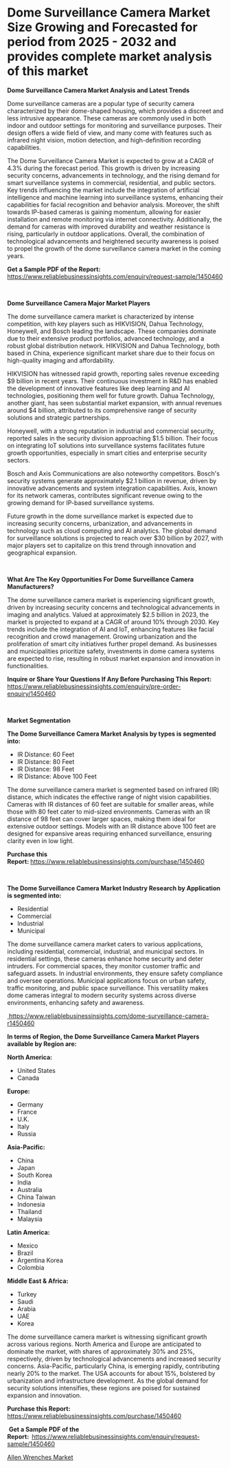 <p><h1>Dome Surveillance Camera Market Size Growing and Forecasted for period from 2025 - 2032 and provides complete market analysis of this market</h1></p><p><strong>Dome Surveillance Camera Market Analysis and Latest Trends</strong></p>
<p><p>Dome surveillance cameras are a popular type of security camera characterized by their dome-shaped housing, which provides a discreet and less intrusive appearance. These cameras are commonly used in both indoor and outdoor settings for monitoring and surveillance purposes. Their design offers a wide field of view, and many come with features such as infrared night vision, motion detection, and high-definition recording capabilities.</p><p>The Dome Surveillance Camera Market is expected to grow at a CAGR of 4.3% during the forecast period. This growth is driven by increasing security concerns, advancements in technology, and the rising demand for smart surveillance systems in commercial, residential, and public sectors. Key trends influencing the market include the integration of artificial intelligence and machine learning into surveillance systems, enhancing their capabilities for facial recognition and behavior analysis. Moreover, the shift towards IP-based cameras is gaining momentum, allowing for easier installation and remote monitoring via internet connectivity. Additionally, the demand for cameras with improved durability and weather resistance is rising, particularly in outdoor applications. Overall, the combination of technological advancements and heightened security awareness is poised to propel the growth of the dome surveillance camera market in the coming years.</p></p>
<p><strong>Get a Sample PDF of the Report:&nbsp;</strong> <a href="https://www.reliablebusinessinsights.com/enquiry/request-sample/1450460?utm_campaign=2252&utm_medium=2&utm_source=Github&utm_content=ia&utm_term=21022025&utm_id=dome-surveillance-camera">https://www.reliablebusinessinsights.com/enquiry/request-sample/1450460</a></p>
<p>&nbsp;</p>
<p><strong>Dome Surveillance Camera Major Market Players</strong></p>
<p><p>The dome surveillance camera market is characterized by intense competition, with key players such as HIKVISION, Dahua Technology, Honeywell, and Bosch leading the landscape. These companies dominate due to their extensive product portfolios, advanced technology, and a robust global distribution network. HIKVISION and Dahua Technology, both based in China, experience significant market share due to their focus on high-quality imaging and affordability.</p><p>HIKVISION has witnessed rapid growth, reporting sales revenue exceeding $9 billion in recent years. Their continuous investment in R&D has enabled the development of innovative features like deep learning and AI technologies, positioning them well for future growth. Dahua Technology, another giant, has seen substantial market expansion, with annual revenues around $4 billion, attributed to its comprehensive range of security solutions and strategic partnerships.</p><p>Honeywell, with a strong reputation in industrial and commercial security, reported sales in the security division approaching $1.5 billion. Their focus on integrating IoT solutions into surveillance systems facilitates future growth opportunities, especially in smart cities and enterprise security sectors.</p><p>Bosch and Axis Communications are also noteworthy competitors. Bosch's security systems generate approximately $2.1 billion in revenue, driven by innovative advancements and system integration capabilities. Axis, known for its network cameras, contributes significant revenue owing to the growing demand for IP-based surveillance systems.</p><p>Future growth in the dome surveillance market is expected due to increasing security concerns, urbanization, and advancements in technology such as cloud computing and AI analytics. The global demand for surveillance solutions is projected to reach over $30 billion by 2027, with major players set to capitalize on this trend through innovation and geographical expansion.</p></p>
<p>&nbsp;</p>
<p><strong>What Are The Key Opportunities For Dome Surveillance Camera Manufacturers?</strong></p>
<p><p>The dome surveillance camera market is experiencing significant growth, driven by increasing security concerns and technological advancements in imaging and analytics. Valued at approximately $2.5 billion in 2023, the market is projected to expand at a CAGR of around 10% through 2030. Key trends include the integration of AI and IoT, enhancing features like facial recognition and crowd management. Growing urbanization and the proliferation of smart city initiatives further propel demand. As businesses and municipalities prioritize safety, investments in dome camera systems are expected to rise, resulting in robust market expansion and innovation in functionalities.</p></p>
<p><strong>Inquire or Share Your Questions If Any Before Purchasing This Report:</strong> <a href="https://www.reliablebusinessinsights.com/enquiry/pre-order-enquiry/1450460?utm_campaign=2252&utm_medium=2&utm_source=Github&utm_content=ia&utm_term=21022025&utm_id=dome-surveillance-camera">https://www.reliablebusinessinsights.com/enquiry/pre-order-enquiry/1450460</a></p>
<p>&nbsp;</p>
<p><strong>Market Segmentation</strong></p>
<p><strong>The Dome Surveillance Camera Market Analysis by types is segmented into:</strong></p>
<p><ul><li>IR Distance: 60 Feet</li><li>IR Distance: 80 Feet</li><li>IR Distance: 98 Feet</li><li>IR Distance: Above 100 Feet</li></ul></p>
<p><p>The dome surveillance camera market is segmented based on infrared (IR) distance, which indicates the effective range of night vision capabilities. Cameras with IR distances of 60 feet are suitable for smaller areas, while those with 80 feet cater to mid-sized environments. Cameras with an IR distance of 98 feet can cover larger spaces, making them ideal for extensive outdoor settings. Models with an IR distance above 100 feet are designed for expansive areas requiring enhanced surveillance, ensuring clarity even in low light.</p></p>
<p><strong>Purchase this Report:&nbsp;</strong><a href="https://www.reliablebusinessinsights.com/purchase/1450460?utm_campaign=2252&utm_medium=2&utm_source=Github&utm_content=ia&utm_term=21022025&utm_id=dome-surveillance-camera">https://www.reliablebusinessinsights.com/purchase/1450460</a></p>
<p>&nbsp;</p>
<p><strong>The Dome Surveillance Camera Market Industry Research by Application is segmented into:</strong></p>
<p><ul><li>Residential</li><li>Commercial</li><li>Industrial</li><li>Municipal</li></ul></p>
<p><p>The dome surveillance camera market caters to various applications, including residential, commercial, industrial, and municipal sectors. In residential settings, these cameras enhance home security and deter intruders. For commercial spaces, they monitor customer traffic and safeguard assets. In industrial environments, they ensure safety compliance and oversee operations. Municipal applications focus on urban safety, traffic monitoring, and public space surveillance. This versatility makes dome cameras integral to modern security systems across diverse environments, enhancing safety and awareness.</p></p>
<p><a href="https://www.reliablebusinessinsights.com/dome-surveillance-camera-r1450460?utm_campaign=2252&utm_medium=2&utm_source=Github&utm_content=ia&utm_term=21022025&utm_id=dome-surveillance-camera">&nbsp;https://www.reliablebusinessinsights.com/dome-surveillance-camera-r1450460</a></p>
<p><strong>In terms of Region, the Dome Surveillance Camera Market Players available by Region are:</strong></p>
<p>
    <p> <strong> North America: </strong>
        <ul>
            <li>United States</li>
            <li>Canada</li>
        </ul>
        </p> 
    <p> <strong> Europe: </strong>
        <ul>
            <li>Germany</li>
            <li>France</li>
            <li>U.K.</li>
            <li>Italy</li>
            <li>Russia</li>
        </ul>
        </p> 
    <p> <strong> Asia-Pacific: </strong>
        <ul>
            <li>China</li>
            <li>Japan</li>
            <li>South Korea</li>
            <li>India</li>
            <li>Australia</li>
            <li>China Taiwan</li>
            <li>Indonesia</li>
            <li>Thailand</li>
            <li>Malaysia</li>
        </ul>
        </p> 
    <p> <strong> Latin America: </strong>
        <ul>
            <li>Mexico</li>
            <li>Brazil</li>
            <li>Argentina Korea</li>
            <li>Colombia</li>
        </ul>
        </p> 
    <p> <strong> Middle East & Africa: </strong>
        <ul>
            <li>Turkey</li>
            <li>Saudi</li>
            <li>Arabia</li>
            <li>UAE</li>
            <li>Korea</li>
        </ul>
    </p>
    </p>
<p><p>The dome surveillance camera market is witnessing significant growth across various regions. North America and Europe are anticipated to dominate the market, with shares of approximately 30% and 25%, respectively, driven by technological advancements and increased security concerns. Asia-Pacific, particularly China, is emerging rapidly, contributing nearly 20% to the market. The USA accounts for about 15%, bolstered by urbanization and infrastructure development. As the global demand for security solutions intensifies, these regions are poised for sustained expansion and innovation.</p></p>
<p><strong>Purchase this Report: </strong><a href="https://www.reliablebusinessinsights.com/purchase/1450460?utm_campaign=2252&utm_medium=2&utm_source=Github&utm_content=ia&utm_term=21022025&utm_id=dome-surveillance-camera">https://www.reliablebusinessinsights.com/purchase/1450460</a></p>
<p>&nbsp;<strong>Get a Sample PDF of the Report:&nbsp;&nbsp;</strong><a href="https://www.reliablebusinessinsights.com/enquiry/request-sample/1450460?utm_campaign=2252&utm_medium=2&utm_source=Github&utm_content=ia&utm_term=21022025&utm_id=dome-surveillance-camera">https://www.reliablebusinessinsights.com/enquiry/request-sample/1450460</a></p>
<p><strong></strong></p>
<p><p><a href="https://github.com/DianaWilson796/Market-Research-Report-List-1/blob/main/allen-wrenches-market.md?utm_campaign=2252&utm_medium=2&utm_source=Github&utm_content=ia&utm_term=21022025&utm_id=dome-surveillance-camera">Allen Wrenches Market</a></p></p>
